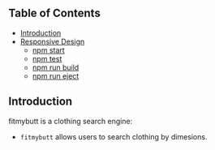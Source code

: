 
## Table of Contents

- [Introduction](#introduction)
- [Responsive Design](#responsive-design)
  - [npm start](#npm-start)
  - [npm test](#npm-test)
  - [npm run build](#npm-run-build)
  - [npm run eject](#npm-run-eject)

## Introduction

fitmybutt is a clothing search engine:

* `fitmybutt` allows users to search clothing by dimesions.



